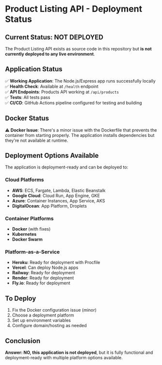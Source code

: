 # Product Listing API - Deployment Status

## Current Status: NOT DEPLOYED
The Product Listing API exists as source code in this repository but **is not currently deployed to any live environment**.

## Application Status
✅ **Working Application**: The Node.js/Express app runs successfully locally  
✅ **Health Check**: Available at `/health` endpoint  
✅ **API Endpoints**: Products API working at `/api/products`  
✅ **Tests**: All tests pass  
✅ **CI/CD**: GitHub Actions pipeline configured for testing and building  

## Docker Status
⚠️ **Docker Issue**: There's a minor issue with the Dockerfile that prevents the container from starting properly. The application installs dependencies but they're not available at runtime.

## Deployment Options Available
The application is deployment-ready and can be deployed to:

### Cloud Platforms
- **AWS**: ECS, Fargate, Lambda, Elastic Beanstalk
- **Google Cloud**: Cloud Run, App Engine, GKE
- **Azure**: Container Instances, App Service, AKS
- **DigitalOcean**: App Platform, Droplets

### Container Platforms
- **Docker** (with fixes)
- **Kubernetes**
- **Docker Swarm**

### Platform-as-a-Service
- **Heroku**: Ready for deployment with Procfile
- **Vercel**: Can deploy Node.js apps
- **Railway**: Ready for deployment
- **Render**: Ready for deployment
- **Fly.io**: Ready for deployment

## To Deploy
1. Fix the Docker configuration issue (minor)
2. Choose a deployment platform
3. Set up environment variables
4. Configure domain/hosting as needed

## Conclusion
**Answer: NO, this application is not deployed**, but it is fully functional and deployment-ready with multiple platform options available.